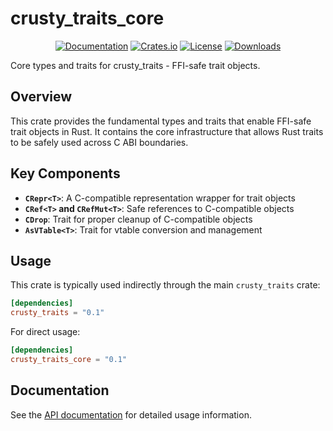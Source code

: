 # crusty_traits_core

<div align="center">

[![Documentation](https://docs.rs/crusty_traits_core/badge.svg)](https://docs.rs/crusty_traits_core)
[![Crates.io](https://img.shields.io/crates/v/crusty_traits_core.svg)](https://crates.io/crates/crusty_traits_core)
[![License](https://img.shields.io/crates/l/crusty_traits_core.svg)](https://github.com/n1ght-hunter/crusty_traits/blob/master/LICENSE)
[![Downloads](https://img.shields.io/crates/d/crusty_traits_core.svg)](https://crates.io/crates/crusty_traits_core)

</div>

Core types and traits for crusty_traits - FFI-safe trait objects.

## Overview

This crate provides the fundamental types and traits that enable FFI-safe trait objects in Rust. It contains the core infrastructure that allows Rust traits to be safely used across C ABI boundaries.

## Key Components

- **`CRepr<T>`**: A C-compatible representation wrapper for trait objects
- **`CRef<T>` and `CRefMut<T>`**: Safe references to C-compatible objects
- **`CDrop`**: Trait for proper cleanup of C-compatible objects
- **`AsVTable<T>`**: Trait for vtable conversion and management

## Usage

This crate is typically used indirectly through the main `crusty_traits` crate:

```toml
[dependencies]
crusty_traits = "0.1"
```

For direct usage:

```toml
[dependencies]
crusty_traits_core = "0.1"
```

## Documentation

See the [API documentation](https://docs.rs/crusty_traits_core) for detailed usage information.
